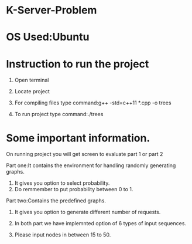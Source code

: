 # K-Server-Problem
# OS Used:Ubuntu
# Instruction to run the project
1. Open terminal

2. Locate project

3. For compiling files type command:g++ -std=c++11 *.cpp -o trees

4. To run project type command:./trees

# Some important information.

On running project you will get screen to evaluate part 1 or part 2

Part one:It contains the environment for handling randomly generating graphs.

1. It gives you option to select probability.
2. Do remmember to put probability between 0 to 1.

Part two:Contains the predefined graphs.

1. It gives you option to generate different number of requests.

2. In both part we have implemnted option of 6 types of input sequences.

3. Please input nodes in between 15 to 50.
